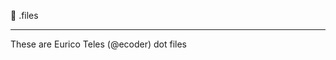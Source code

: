 :wrench: .files

_________________________________________________________________________________________________________________________________

These are Eurico Teles (@ecoder) dot files
